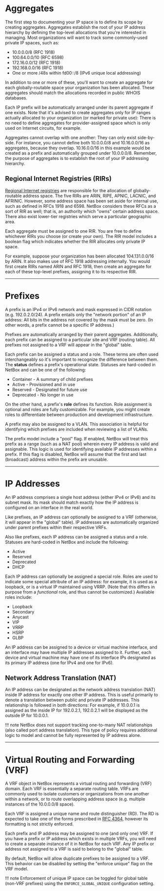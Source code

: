 # Aggregates

The first step to documenting your IP space is to define its scope by creating aggregates. Aggregates establish the root of your IP address hierarchy by defining the top-level allocations that you're interested in managing. Most organizations will want to track some commonly-used private IP spaces, such as:

* 10.0.0.0/8 (RFC 1918)
* 100.64.0.0/10 (RFC 6598)
* 172.16.0.0/12 (RFC 1918)
* 192.168.0.0/16 (RFC 1918)
* One or more /48s within fd00::/8 (IPv6 unique local addressing)

In addition to one or more of these, you'll want to create an aggregate for each globally-routable space your organization has been allocated. These aggregates should match the allocations recorded in public WHOIS databases.

Each IP prefix will be automatically arranged under its parent aggregate if one exists. Note that it's advised to create aggregates only for IP ranges actually allocated to your organization (or marked for private use): There is no need to define aggregates for provider-assigned space which is only used on Internet circuits, for example.

Aggregates cannot overlap with one another: They can only exist side-by-side. For instance, you cannot define both 10.0.0.0/8 and 10.16.0.0/16 as aggregates, because they overlap. 10.16.0.0/16 in this example would be created as a prefix and automatically grouped under 10.0.0.0/8. Remember, the purpose of aggregates is to establish the root of your IP addressing hierarchy.

## Regional Internet Registries (RIRs)

[Regional Internet registries](https://en.wikipedia.org/wiki/Regional_Internet_registry) are responsible for the allocation of globally-routable address space. The five RIRs are ARIN, RIPE, APNIC, LACNIC, and AFRINIC. However, some address space has been set aside for internal use, such as defined in RFCs 1918 and 6598. NetBox considers these RFCs as a sort of RIR as well; that is, an authority which "owns" certain address space. There also exist lower-tier registries which serve a particular geographic area.

Each aggregate must be assigned to one RIR. You are free to define whichever RIRs you choose (or create your own). The RIR model includes a boolean flag which indicates whether the RIR allocates only private IP space.

For example, suppose your organization has been allocated 104.131.0.0/16 by ARIN. It also makes use of RFC 1918 addressing internally. You would first create RIRs named ARIN and RFC 1918, then create an aggregate for each of these top-level prefixes, assigning it to its respective RIR.

---

# Prefixes

A prefix is an IPv4 or IPv6 network and mask expressed in CIDR notation (e.g. 192.0.2.0/24). A prefix entails only the "network portion" of an IP address: All bits in the address not covered by the mask must be zero. (In other words, a prefix cannot be a specific IP address.)

Prefixes are automatically arranged by their parent aggregates. Additionally, each prefix can be assigned to a particular site and VRF (routing table). All prefixes not assigned to a VRF will appear in the "global" table.

Each prefix can be assigned a status and a role. These terms are often used interchangeably so it's important to recognize the difference between them. The **status** defines a prefix's operational state. Statuses are hard-coded in NetBox and can be one of the following:

* Container - A summary of child prefixes
* Active - Provisioned and in use
* Reserved - Designated for future use
* Deprecated - No longer in use

On the other hand, a prefix's **role** defines its function. Role assignment is optional and roles are fully customizable. For example, you might create roles to differentiate between production and development infrastructure.

A prefix may also be assigned to a VLAN. This association is helpful for identifying which prefixes are included when reviewing a list of VLANs.

The prefix model include a "pool" flag. If enabled, NetBox will treat this prefix as a range (such as a NAT pool) wherein every IP address is valid and assignable. This logic is used for identifying available IP addresses within a prefix. If this flag is disabled, NetBox will assume that the first and last (broadcast) address within the prefix are unusable.

---

# IP Addresses

An IP address comprises a single host address (either IPv4 or IPv6) and its subnet mask. Its mask should match exactly how the IP address is configured on an interface in the real world.

Like prefixes, an IP address can optionally be assigned to a VRF (otherwise, it will appear in the "global" table). IP addresses are automatically organized under parent prefixes within their respective VRFs.

Also like prefixes, each IP address can be assigned a status and a role. Statuses are hard-coded in NetBox and include the following:

* Active
* Reserved
* Deprecated
* DHCP

Each IP address can optionally be assigned a special role. Roles are used to indicate some special attribute of an IP address: for example, it is used as a loopback, or is a virtual IP maintained using VRRP. (Note that this differs in purpose from a _functional_ role, and thus cannot be customized.) Available roles include:

* Loopback
* Secondary
* Anycast
* VIP
* VRRP
* HSRP
* GLBP

An IP address can be assigned to a device or virtual machine interface, and an interface may have multiple IP addresses assigned to it. Further, each device and virtual machine may have one of its interface IPs designated as its primary IP address (one for IPv4 and one for IPv6).

## Network Address Translation (NAT)

An IP address can be designated as the network address translation (NAT) inside IP address for exactly one other IP address. This is useful primarily to denote a translation between public and private IP addresses. This relationship is followed in both directions: For example, if 10.0.0.1 is assigned as the inside IP for 192.0.2.1, 192.0.2.1 will be displayed as the outside IP for 10.0.0.1.

!!! note
    NetBox does not support tracking one-to-many NAT relationships (also called port address translation). This type of policy requires additional logic to model and cannot be fully represented by IP address alone.

---

# Virtual Routing and Forwarding (VRF)

A VRF object in NetBox represents a virtual routing and forwarding (VRF) domain. Each VRF is essentially a separate routing table. VRFs are commonly used to isolate customers or organizations from one another within a network, or to route overlapping address space (e.g. multiple instances of the 10.0.0.0/8 space).

Each VRF is assigned a unique name and route distinguisher (RD). The RD is expected to take one of the forms prescribed in [RFC 4364](https://tools.ietf.org/html/rfc4364#section-4.2), however its formatting is not strictly enforced.

Each prefix and IP address may be assigned to one (and only one) VRF. If you have a prefix or IP address which exists in multiple VRFs, you will need to create a separate instance of it in NetBox for each VRF. Any IP prefix or address not assigned to a VRF is said to belong to the "global" table.

By default, NetBox will allow duplicate prefixes to be assigned to a VRF. This behavior can be disabled by setting the "enforce unique" flag on the VRF model.

!!! note
    Enforcement of unique IP space can be toggled for global table (non-VRF prefixes) using the `ENFORCE_GLOBAL_UNIQUE` configuration setting.
